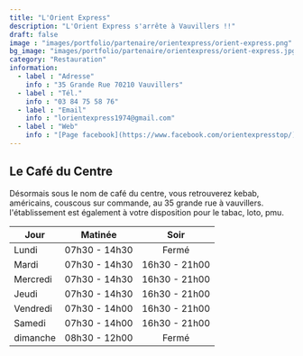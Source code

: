 ```yaml
---
title: "L'Orient Express"
description: "L'Orient Express s'arrête à Vauvillers !!"
draft: false
image : "images/portfolio/partenaire/orientexpress/orient-express.png"
bg_image: "images/portfolio/partenaire/orientexpress/orient-express.jpg"
category: "Restauration"
information:
  - label : "Adresse"
    info : "35 Grande Rue 70210 Vauvillers"
  - label : "Tél."
    info : "03 84 75 58 76"
  - label : "Email"
    info : "lorientexpress1974@gmail.com"
  - label : "Web"
    info : "[Page facebook](https://www.facebook.com/orientexpresstop/)"
---
```


## Le Café du Centre

Désormais sous le nom de café du centre, vous retrouverez kebab, américains, couscous sur commande, au 35 grande rue à vauvillers. 
l'établissement est également à votre disposition pour le tabac, loto, pmu.

<div class="table-wrapper">

| Jour     |    Matinée    | Soir      | 
|----------|:-------------:|:------:     |
| Lundi    | 07h30 - 14h30 | Fermé | 
| Mardi    | 07h30 - 14h30 | 16h30 - 21h00 | 
| Mercredi | 07h30 - 14h30 | 16h30 - 21h00 | 
| Jeudi    | 07h30 - 14h30 | 16h30 - 21h00 | 
| Vendredi | 07h30 - 14h00 | 16h30 - 21h00 | 
| Samedi   | 07h30 - 14h00 | 16h30 - 21h00 | 
| dimanche | 08h30 - 12h00 | Fermé | 

</div>